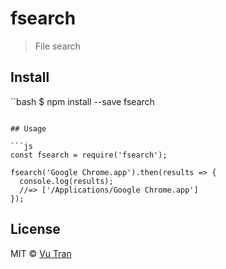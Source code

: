 # fsearch

> File search

## Install

``bash
$ npm install --save fsearch
```

## Usage

```js
const fsearch = require('fsearch');

fsearch('Google Chrome.app').then(results => {
  console.log(results);
  //=> ['/Applications/Google Chrome.app']  
});

```
## License

MIT © [Vu Tran](https://github.com/vutran/)
